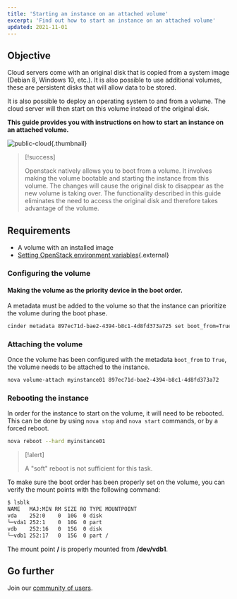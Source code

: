```yaml
---
title: 'Starting an instance on an attached volume'
excerpt: 'Find out how to start an instance on an attached volume'
updated: 2021-11-01
---
```


## Objective

Cloud servers come with an original disk that is copied from a system image (Debian 8, Windows 10, etc.). It is also possible to use additional volumes, these are persistent disks that will allow data to be stored.

It is also possible to deploy an operating system to and from a volume. The cloud server will then start on this volume instead of the original disk.

**This guide provides you with instructions on how to start an instance on an attached volume.**

![public-cloud](images/3704.png){.thumbnail}

> [!success]
>
> Openstack natively allows you to boot from a volume. 
> It involves making the volume bootable and starting the instance from this volume.
> The changes will cause the original disk to disappear as the new volume is taking over.
> The functionality described in this guide eliminates the need to access the original disk and therefore takes advantage of the volume.
>

## Requirements

- A volume with an installed image
- [Setting OpenStack environment variables](/pages/public_cloud/compute/loading_openstack_environment_variables){.external}

### Configuring the volume

#### Making the volume as the priority device in the boot order.

A metadata must be added to the volume so that the instance can prioritize the volume during the boot phase.

```bash
cinder metadata 897ec71d-bae2-4394-b8c1-4d8fd373a725 set boot_from=True
```

### Attaching the volume
Once the volume has been configured with the metadata `boot_from` to `True`, the volume needs to be attached to the instance.

```bash
nova volume-attach myinstance01 897ec71d-bae2-4394-b8c1-4d8fd373a72
```

### Rebooting the instance
In order for the instance to start on the volume, it will need to be rebooted.
<br> This can be done by using `nova stop` and `nova start` commands, or by a forced reboot.

```bash
nova reboot --hard myinstance01
```

> [!alert]
>
> A "soft" reboot is not sufficient for this task.
>

To make sure the boot order has been properly set on the volume, you can verify the mount points with the following command:

```bash
$ lsblk
NAME   MAJ:MIN RM SIZE RO TYPE MOUNTPOINT
vda    252:0    0  10G  0 disk
└─vda1 252:1    0  10G  0 part
vdb    252:16   0  15G  0 disk
└─vdb1 252:17   0  15G  0 part /
```

The mount point **/** is properly mounted from **/dev/vdb1**.

## Go further

Join our [community of users](/links/community).
